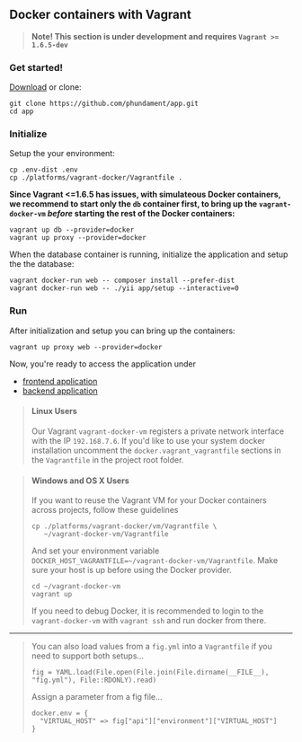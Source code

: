 Docker containers with Vagrant
------------------------------

> **Note! This section is under development and requires `Vagrant >= 1.6.5-dev`**

### Get started!

[Download](https://github.com/phundament/app/tags) or clone:

    git clone https://github.com/phundament/app.git
    cd app

### Initialize

Setup the your environment:

    cp .env-dist .env
    cp ./platforms/vagrant-docker/Vagrantfile .

**Since Vagrant <=1.6.5 has issues, with simulateous Docker containers, we recommend to start only the `db` container first, 
to bring up the `vagrant-docker-vm` _before_ starting the rest of the Docker containers:**

    vagrant up db --provider=docker
    vagrant up proxy --provider=docker

When the database container is running, initialize the application and setup the the database:

    vagrant docker-run web -- composer install --prefer-dist
    vagrant docker-run web -- ./yii app/setup --interactive=0

### Run

After initialization and setup you can bring up the containers:

    vagrant up proxy web --provider=docker

Now, you're ready to access the application under
 
 - [frontend application](http://docker.192.168.7.6.xip.io:22280)
 - [backend application](http://docker.192.168.7.6.xip.io:22281)


> #### Linux Users
>
> Our Vagrant `vagrant-docker-vm` registers a private network interface with the IP `192.168.7.6`.
> If you'd like to use your system docker installation uncomment the `docker.vagrant_vagrantfile` sections in the `Vagrantfile`
> in the project root folder. 
 
 
> #### Windows and OS X Users 
>
> If you want to reuse the Vagrant VM for your Docker containers across projects, follow these guidelines
>
> ```
> cp ./platforms/vagrant-docker/vm/Vagrantfile \
>    ~/vagrant-docker-vm/Vagrantfile
> ```
>
> And set your environment variable `DOCKER_HOST_VAGRANTFILE=~/vagrant-docker-vm/Vagrantfile`.
> Make sure your host is up before using the Docker provider.
>
> ```
> cd ~/vagrant-docker-vm
> vagrant up
> ```
>
> If you need to debug Docker, it is recommended to login to the `vagrant-docker-vm` with `vagrant ssh` and run docker from there.

--- 
 
> You can also load values from a  `fig.yml` into a `Vagrantfile` if you need to support both setups...
> 
>     fig = YAML.load(File.open(File.join(File.dirname(__FILE__), "fig.yml"), File::RDONLY).read)
>
> Assign a parameter from a fig file...
> 
>     docker.env = {
>       "VIRTUAL_HOST" => fig["api"]["environment"]["VIRTUAL_HOST"]
>     }


